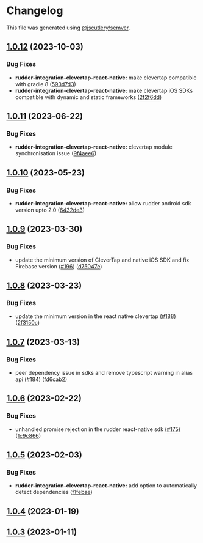 # Changelog

This file was generated using [@jscutlery/semver](https://github.com/jscutlery/semver).

## [1.0.12](https://github.com/rudderlabs/rudder-sdk-react-native/compare/rudder-integration-clevertap-react-native@1.0.11...rudder-integration-clevertap-react-native@1.0.12) (2023-10-03)


### Bug Fixes

* **rudder-integration-clevertap-react-native:** make clevertap compatible with gradle 8 ([593d7d3](https://github.com/rudderlabs/rudder-sdk-react-native/commit/593d7d365da8fd325fb052a60dbfd6a6ef552d74))
* **rudder-integration-clevertap-react-native:** make clevertap iOS SDKs compatible with dynamic and static frameworks ([2f2f6dd](https://github.com/rudderlabs/rudder-sdk-react-native/commit/2f2f6ddc27e848e4e7a704e51cc2f132a4300617))

## [1.0.11](https://github.com/rudderlabs/rudder-sdk-react-native/compare/rudder-integration-clevertap-react-native@1.0.10...rudder-integration-clevertap-react-native@1.0.11) (2023-06-22)


### Bug Fixes

* **rudder-integration-clevertap-react-native:** clevertap module synchronisation issue ([9f4aee6](https://github.com/rudderlabs/rudder-sdk-react-native/commit/9f4aee6e253ba212f5ba7e3d860273d19e60c312))

## [1.0.10](https://github.com/rudderlabs/rudder-sdk-react-native/compare/rudder-integration-clevertap-react-native@1.0.9...rudder-integration-clevertap-react-native@1.0.10) (2023-05-23)


### Bug Fixes

* **rudder-integration-clevertap-react-native:** allow rudder android sdk version upto 2.0 ([6432de3](https://github.com/rudderlabs/rudder-sdk-react-native/commit/6432de34f9f0e47a5f69b781f984a0e592a4b096))

## [1.0.9](https://github.com/rudderlabs/rudder-sdk-react-native/compare/rudder-integration-clevertap-react-native@1.0.8...rudder-integration-clevertap-react-native@1.0.9) (2023-03-30)


### Bug Fixes

* update the minimum version of CleverTap and native iOS SDK and fix Firebase version ([#196](https://github.com/rudderlabs/rudder-sdk-react-native/issues/196)) ([d75047e](https://github.com/rudderlabs/rudder-sdk-react-native/commit/d75047e170ab7d74fea6b2f7a32bead23a15bace))

## [1.0.8](https://github.com/rudderlabs/rudder-sdk-react-native/compare/rudder-integration-clevertap-react-native@1.0.7...rudder-integration-clevertap-react-native@1.0.8) (2023-03-23)


### Bug Fixes

* update the minimum version in the react native clevertap ([#188](https://github.com/rudderlabs/rudder-sdk-react-native/issues/188)) ([2f3150c](https://github.com/rudderlabs/rudder-sdk-react-native/commit/2f3150cc6ec1f959f0b5b20769e80ab14d8bb0d7))

## [1.0.7](https://github.com/rudderlabs/rudder-sdk-react-native/compare/rudder-integration-clevertap-react-native@1.0.6...rudder-integration-clevertap-react-native@1.0.7) (2023-03-13)


### Bug Fixes

* peer dependency issue in sdks and remove typescript warning in alias api ([#184](https://github.com/rudderlabs/rudder-sdk-react-native/issues/184)) ([fd6cab2](https://github.com/rudderlabs/rudder-sdk-react-native/commit/fd6cab262d1cba21dfd7129caa1a53d614cb7783))

## [1.0.6](https://github.com/rudderlabs/rudder-sdk-react-native/compare/rudder-integration-clevertap-react-native@1.0.5...rudder-integration-clevertap-react-native@1.0.6) (2023-02-22)


### Bug Fixes

* unhandled promise rejection in the rudder react-native sdk ([#175](https://github.com/rudderlabs/rudder-sdk-react-native/issues/175)) ([1c9c866](https://github.com/rudderlabs/rudder-sdk-react-native/commit/1c9c866dfd59ef751075ccbcbece36efd891d50b))

## [1.0.5](https://github.com/rudderlabs/rudder-sdk-react-native/compare/rudder-integration-clevertap-react-native@1.0.4...rudder-integration-clevertap-react-native@1.0.5) (2023-02-03)


### Bug Fixes

* **rudder-integration-clevertap-react-native:** add option to automatically detect dependencies ([f1febae](https://github.com/rudderlabs/rudder-sdk-react-native/commit/f1febaebace7ac6883ba9eafbf1e33a6e71af749))

## [1.0.4](https://github.com/rudderlabs/rudder-sdk-react-native/compare/rudder-integration-clevertap-react-native@1.0.3...rudder-integration-clevertap-react-native@1.0.4) (2023-01-19)

## [1.0.3](https://github.com/rudderlabs/rudder-sdk-react-native/compare/rudder-integration-clevertap-react-native-1.0.2...rudder-integration-clevertap-react-native-1.0.3) (2023-01-11)
